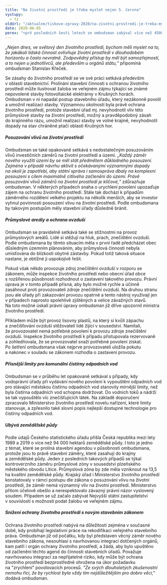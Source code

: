 ```yaml
---
title: "Na životní prostředí je třeba myslet nejen 5. června"
vystupy:
  - tz
oldUrl: "/aktualne/tiskove-zpravy-2020/na-zivotni-prostredi-je-treba-myslet-nejen-5-cervna"
date: 2020-06-05
perex: "<p>V posledních šesti letech se ombudsman zabýval více než 4500 podnětů, které se ve větší či menší míře týkaly životního prostředí, ať už šlo o stavební činnost ovlivňující krajinu, posuzování vlivu staveb na životní prostředí, terénní úpravy s odpady na odtokové podmínky v území, provoz průmyslových podniků s vlivem na kvalitu ovzduší, vypouštění odpadních vod, nakládání s odpady, kácení stromů, ochranu zemědělské půdy, hlukovou zátěž a další.</p>"
---
```


<!-- imported from the old website -->

<p><i>„Nejen dnes, ve světový den životního prostředí, bychom měli myslet na to, že jakákoli lidská činnost ovlivňuje životní prostředí v dlouhodobém horizontu a často nevratně. Zodpovědný přístup by měl být samozřejmostí, a to nejen u jednotlivců, ale především u orgánů státu,“</i> připomíná ombudsman Stanislav Křeček.</p> <p>Se zásahy do životního prostředí se ve své práci setkává především v oblasti stavebnictví. Prolínání stavební činnosti s ochranou životního prostředí může ilustrovat žaloba ve veřejném zájmu týkající se známé nepovolené stavby fotovoltaické elektrárny v Krušných horách. Ombudsman v ní napadal postup stavebního úřadu, který nezákonně povolil a umožnil realizaci stavby. Významnou okolností byla právě ochrana životního prostředí, protože stavební úřad mj. nevyhodnotil vliv této průmyslové stavby na životní prostředí, možný a pravděpodobný zásah do krajinného rázu, umožnil realizaci stavby ve volné krajině, nevyhodnotil dopady na stav chráněné ptačí oblasti Krušných hor.</p> <h5>Posuzování vlivů na životní prostředí</h5> <p>Ombudsman se také opakovaně setkává s nedostatečným posuzováním vlivů investičních záměrů na životní prostředí a území. <i>„Každý záměr nového využití území by se měl stát předmětem důkladného posouzení. Zejména v případě návrhu aktivit s očekávanými významnými dopady na okolí je zapotřebí, aby státní správa i samospráva dbaly na komplexní posouzení s cílem maximálně citlivého začlenění do území. Právě posuzování vlivů záměrů na životní prostředí je klíčové,“</i> zdůrazňuje ombudsman. V některých případech snaha o urychlení povolení upozaďuje zájem na ochranu životního prostředí. Stále tak dochází k případům záměrného rozdělení velkého projektu na několik menších, aby se investor vyhnul povinnosti posouzení vlivu na životní prostředí. Podle ombudsmana by takovým postupům měly stavební úřady důsledně bránit.</p> <h5>Průmyslové areály a ochrana ovzduší</h5> <p>Ombudsman se pravidelně setkává také se stížnostmi na provoz průmyslových areálů. Lidé si stěžují na hluk, prach, znečištění ovzduší. Podle ombudsmana by těmto situacím měla v první řadě předcházet obec důsledným územním plánováním, aby průmyslová činnosti nebyla umisťována do blízkosti obytné zástavby. Pokud totiž taková situace nastane, je obtížné ji uspokojivě řešit.</p> <p>Pokud však někdo provozuje zdroj znečištění ovzduší v rozporu se zákonem, může inspekce životního prostředí nebo obecní úřad obce s rozšířenou působností rozhodnout o zastavení takového provozu. Právní úprava je v tomto případě přísná, aby bylo možné rychle a účinně zasáhnout proti provozovateli zdroje znečištění ovzduší. Na druhou stranu jsou ale úřady při zakazování provozu opatrné a tento nástroj využívají jen v případech naprosto spolehlivě zjištěných a velice závažných stavů. Na toto možné úskalí právní úpravy ombudsman již dříve upozornil ministra životního prostředí.</p> <p>Příkladem může být provoz lisovny plastů, na který si kvůli zápachu a znečišťování ovzduší stěžovateli lidé žijící v sousedství. Namítali, že provozovatel nemá potřebné povolení k provozu zdroje znečištění ovzduší. Inspekce životního prostředí k případu přistupovala rezervovaně a zohledňovala, že se provozovatel snaží potřebné povolení získat. Po šetření ombudsmana však nejprve provozovateli uložila pokutu a nakonec v souladu se zákonem rozhodla o zastavení provozu.</p> <h5>Přísnější limity pro komunální čistírny odpadních vod</h5> <p>Ombudsman se v průběhu let opakovaně setkával s případy, kdy vodoprávní úřady při vydávání nového povolení k vypouštění odpadních vod pro stávající městskou čistírnu odpadních vod stanovily mírnější limity, než byla čistírna odpadních vod schopna dodržovat. Do vodních toků a nádrží se tak vypouštělo víc znečišťujících látek. Na základě doporučení zpracovalo Ministerstvo životního prostředí novelu nařízení, které limity stanovuje, a zpřesnilo také slovní popis nejlepší dostupné technologie pro čistírny odpadních vod.</p> <h5>Ubývá zemědělské půdy</h5> <p>Podle údajů Českého statistického úřadu přišla Česká republika mezi lety 1989 a 2019 o více než 94 000 hektarů zemědělské půdy. I toto je jedno z témat, které se prolíná stavební agendou v působnosti ombudsmana, protože jsou to právě stavební záměry, které zasahují do krajiny a zemědělské půdy. Jeden z posledních takových případů se týkal kontroverzního záměru průmyslové zóny v sousedství plzeňského městského obvodu Litice. Průmyslová zóna by zde měla vzniknout na 13,5 ha kvalitní zemědělské půdy. Krajský úřad i Ministerstvo životního prostředí konstatovaly v rámci postupu dle zákona o posuzování vlivu na životní prostředí, že záměr nemá významný vliv na životní prostředí. Ministerstvo přitom účelově obešlo a nerespektovalo závazný právní názor vyslovený soudem. Případem se už začalo zabývat Nejvyšší státní zastupitelství v souvislosti s možností podat žalobu ve veřejném zájmu.</p> <h5>Snížení ochrany životního prostředí s novým stavebním zákonem</h5> <p>Ochrana životního prostředí nabývá na důležitosti zejména v současné době, kdy probíhají legislativní práce na rekodifikaci veřejného stavebního práva. Ombudsman již od počátku, kdy byl představen věcný záměr nového stavebního zákona, nesouhlasí s navrhovanou integrací dotčených orgánů, kam patří i orgán ochrany životního prostředí, a žádá, aby bylo upuštěno od začlenění těchto agend do činnosti stavebních úřadů. Považuje navrhovanou integraci za nepřijatelné riziko, kdy může být ochrana životního prostředí bezprostředně ohrožena na úkor požadavku na &quot;zrychlení&quot; povolovacích procesů.<i> &quot;Ze svých dlouholetých zkušenostní nemohu říci, že by rychlost byla vždy tím nejdůležitějším pro dobro věci,&quot;</i> dodává ombudsman.</p>
